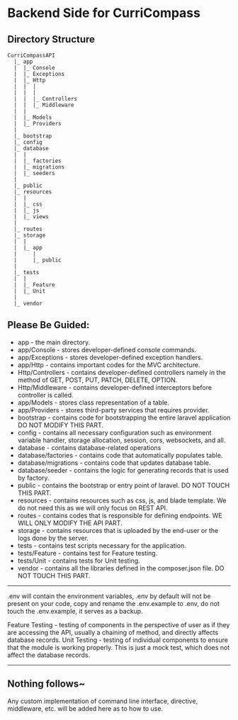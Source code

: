 # Backend Side for CurriCompass

## Directory Structure

```shell
CurriCompassAPI
  |_ app
  |  |_ Console
  |  |_ Exceptions
  |  |_ Http
  |  |  |
  |  |  |
  |  |  |_ Controllers
  |  |  |_ Middleware
  |  |
  |  |_ Models
  |  |_ Providers
  |   
  |_ bootstrap
  |_ config
  |_ database
  |  |
  |  |_ factories
  |  |_ migrations
  |  |_ seeders
  |
  |_ public
  |_ resources
  |  |
  |  |_ css
  |  |_ js
  |  |_ views
  |
  |_ routes
  |_ storage
  |  |
  |  |_ app
  |     |
  |     |_ public
  |  
  |_ tests
  |  |
  |  |_ Feature
  |  |_ Unit
  |  
  |_ vendor
```

## Please Be Guided:
- app - the main directory.
- app/Console - stores developer-defined console commands. 
- app/Exceptions - stores developer-defined exception handlers.
- app/Http - contains important codes for the MVC architecture.
- Http/Controllers - contains developer-defined controllers namely in the method of GET, POST, PUT, PATCH, DELETE, OPTION.
- Http/Middleware - contains developer-defined interceptors before controller is called.
- app/Models - stores class representation of a table.
- app/Providers - stores third-party services that requires provider.
- bootstrap - contains  code for bootstrapping the entire laravel application DO NOT MODIFY THIS PART.
- config - contains all necessary configuration such as environment variable handler, storage allocation, session, cors, websockets, and all.
- database - contains database-related operations
- database/factories - contains code that automatically populates table.
- database/migrations - contains code that updates database table.
- database/seeder - contains the logic for generating records that is used by factory.
- public - contains the bootstrap or entry point of laravel. DO NOT TOUCH THIS PART.
- resources - contains resources such as css, js, and blade template. We do not need this as we will only focus on REST API.
- routes - contains codes that is responsible for defining endpoints. WE WILL ONLY MODIFY THE API PART.
- storage - contains resources that is uploaded by the end-user or the logs done by the server. 
- tests - contains test scripts necessary for the application.
- tests/Feature - contains test for Feature testing.
- tests/Unit - contains tests for Unit testing.
- vendor - contains all the libraries defined in the composer.json file. DO NOT TOUCH THIS PART.

***
.env will contain the environment variables, .env by default will not be present on your code, copy and rename the .env.example to .env, do not touch the .env.example, it serves as a backup.

Feature Testing -  testing of components in the perspective of user as if they are accessing the API, usually a chaining of method, and directly affects database records.
Unit Testing - testing of individual components to ensure that the module is working properly. This is just a mock test, which does not affect the database records.

***
## Nothing follows~
Any custom implementation of command line interface, directive, middleware, etc. will be added here as to how to use.
